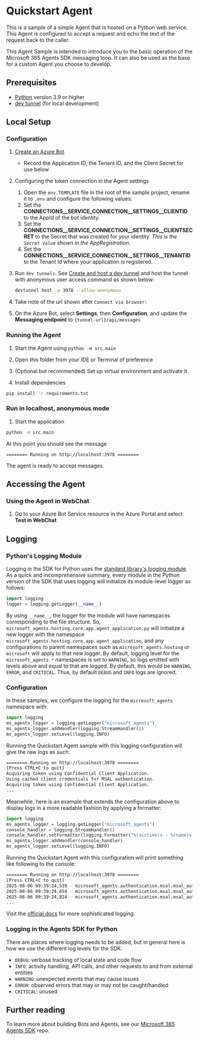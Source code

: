 # Quickstart Agent

This is a sample of a simple Agent that is hosted on a Python web service.  This Agent is configured to accept a request and echo the text of the request back to the caller.

This Agent Sample is intended to introduce you to the basic operation of the Microsoft 365 Agents SDK messaging loop. It can also be used as the base for a custom Agent you choose to develop.

## Prerequisites

- [Python](https://www.python.org/) version 3.9 or higher
- [dev tunnel](https://learn.microsoft.com/azure/developer/dev-tunnels/get-started?tabs=windows) (for local development)

## Local Setup

### Configuration

1. [Create an Azure Bot](https://aka.ms/AgentsSDK-CreateBot)
   - Record the Application ID, the Tenant ID, and the Client Secret for use below
  
1. Configuring the token connection in the Agent settings
    1. Open the `env.TEMPLATE` file in the root of the sample project, rename it to `.env` and configure the following values:
      1. Set the **CONNECTIONS__SERVICE_CONNECTION__SETTINGS__CLIENTID** to the AppId of the bot identity.
      2. Set the **CONNECTIONS__SERVICE_CONNECTION__SETTINGS__CLIENTSECRET** to the Secret that was created for your identity. *This is the `Secret Value` shown in the AppRegistration*.
      3. Set the **CONNECTIONS__SERVICE_CONNECTION__SETTINGS__TENANTID** to the Tenant Id where your application is registered.
 
1. Run `dev tunnels`. See [Create and host a dev tunnel](https://learn.microsoft.com/azure/developer/dev-tunnels/get-started?tabs=windows) and host the tunnel with anonymous user access command as shown below:

   ```bash
   devtunnel host -p 3978 --allow-anonymous
   ```

1. Take note of the url shown after `Connect via browser:`

1. On the Azure Bot, select **Settings**, then **Configuration**, and update the **Messaging endpoint** to `{tunnel-url}/api/messages`

### Running the Agent

1. Start the Agent using `python -m src.main`

1. Open this folder from your IDE or Terminal of preference
1. (Optional but recommended) Set up virtual environment and activate it.
1. Install dependencies

```sh
pip install -r requirements.txt
```

### Run in localhost, anonymous mode

1. Start the application

```sh
python -m src.main
```

At this point you should see the message 

```text
======== Running on http://localhost:3978 ========
```

The agent is ready to accept messages.

## Accessing the Agent

### Using the Agent in WebChat

1. Go to your Azure Bot Service resource in the Azure Portal and select **Test in WebChat**

## Logging

### Python's Logging Module

Logging in the SDK for Python uses the [standard library's logging module](https://docs.python.org/3/library/logging.html). As a quick and incomprehensive summary, every module in the Python version of the SDK that uses logging will initialize its module-level logger as follows:

```python
import logging
logger = logging.getLogger(__name__)
```

By using `__name__`, the logger for the module will have namespaces corresponding to the file structure. So, `microsoft_agents.hosting.core.app.agent_application.py` will initialize a new logger with the namespace `microsoft_agents.hosting.core.app.agent_application`, and any configurations to parent namespaces such as `microsoft_agents.hosting` or `microsoft` will apply to that new logger. By default, logging level for the `microsoft_agents.*` namespaces is set to `WARNING`, so logs emitted with levels above and equal to that are logged. By default, this would be `WARNING`, `ERROR`, and `CRITICAL`. Thus, by default `DEBUG` and `INFO` logs are ignored.

### Configuration

In these samples, we configure the logging for the `microsoft_agents` namespace with:

```python
import logging
ms_agents_logger = logging.getLogger("microsoft_agents")
ms_agents_logger.addHandler(logging.StreamHandler())
ms_agents_logger.setLevel(logging.INFO)
```

Running the Quickstart Agent sample with this logging configuration will give the raw logs as such:
```bash
======== Running on http://localhost:3978 ========
(Press CTRL+C to quit)
Acquiring token using Confidential Client Application.
Using cached client credentials for MSAL authentication.
Acquiring token using Confidential Client Application.
...
```

Meanwhile, here is an example that extends the configuration above to display logs in a more readable fashion by applying a formatter:
```python
import logging
ms_agents_logger = logging.getLogger("microsoft_agents")
console_handler = logging.StreamHandler()
console_handler.setFormatter(logging.Formatter("%(asctime)s - %(name)s - %(levelname)s - %(message)s (%(filename)s:%(lineno)d)"))
ms_agents_logger.addHandler(console_handler)
ms_agents_logger.setLevel(logging.INFO)
```

Running the Quickstart Agent with this configuration will print something like following to the console:

```bash
======== Running on http://localhost:3978 ========
(Press CTRL+C to quit)
2025-08-06 09:39:24,539 - microsoft_agents.authentication.msal.msal_auth - INFO - Acquiring token using Confidential Client Application. (msal_auth.py:55)
2025-08-06 09:39:24,658 - microsoft_agents.authentication.msal.msal_auth - INFO - Using cached client credentials for MSAL authentication. (msal_auth.py:117)
2025-08-06 09:39:24,824 - microsoft_agents.authentication.msal.msal_auth - INFO - Acquiring token using Confidential Client Application. (msal_auth.py:55)
...
```

Visit the [official docs](https://docs.python.org/3/library/logging.html) for more sophisticated logging.

### Logging in the Agents SDK for Python

There are places where logging needs to be added, but in general here is how we use the different log levels for the SDK:

- `DEBUG`: verbose tracking of local state and code flow
- `INFO`: activity handling, API calls, and other requests to and from external entities
- `WARNING`: unexpected events that may cause issues
- `ERROR`: observed errors that may or may not be caught/handled
- `CRITICAL`: unused

## Further reading

To learn more about building Bots and Agents, see our [Microsoft 365 Agents SDK](https://github.com/microsoft/agents) repo.